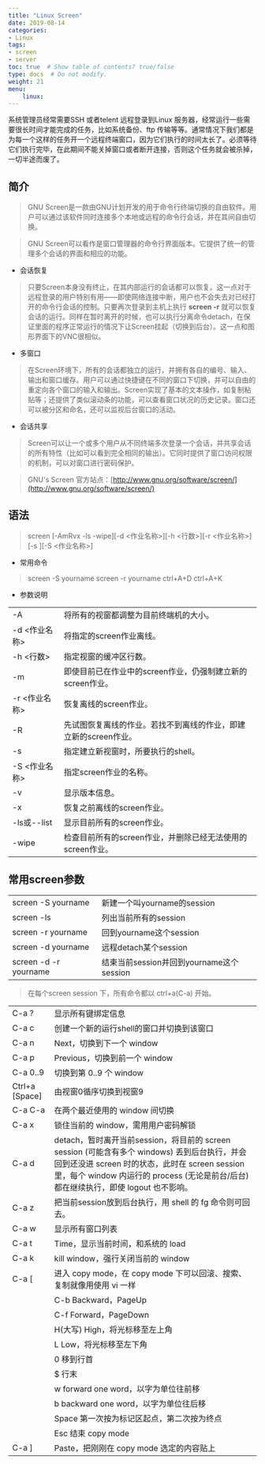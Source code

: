 ```yaml
---
title: "Linux Screen"
date: 2019-08-14
categories:
- Linux
tags:
- screen
- server
toc: true  # Show table of contents? true/false
type: docs  # Do not modify.
weight: 21
menu:
    linux:
---
```



系统管理员经常需要SSH 或者telent 远程登录到Linux 服务器，经常运行一些需要很长时间才能完成的任务，比如系统备份、ftp 传输等等。通常情况下我们都是为每一个这样的任务开一个远程终端窗口，因为它们执行的时间太长了。必须等待它们执行完毕，在此期间不能关掉窗口或者断开连接，否则这个任务就会被杀掉，一切半途而废了。

<!--more-->


## 简介

> GNU Screen是一款由GNU计划开发的用于命令行终端切换的自由软件。用户可以通过该软件同时连接多个本地或远程的命令行会话，并在其间自由切换。

> GNU Screen可以看作是窗口管理器的命令行界面版本。它提供了统一的管理多个会话的界面和相应的功能。

* 会话恢复

> 只要Screen本身没有终止，在其内部运行的会话都可以恢复。这一点对于远程登录的用户特别有用——即使网络连接中断，用户也不会失去对已经打开的命令行会话的控制。只要再次登录到主机上执行 **screen -r** 就可以恢复会话的运行。同样在暂时离开的时候，也可以执行分离命令detach，在保证里面的程序正常运行的情况下让Screen挂起（切换到后台）。这一点和图形界面下的VNC很相似。
* 多窗口
  
> 在Screen环境下，所有的会话都独立的运行，并拥有各自的编号、输入、输出和窗口缓存。用户可以通过快捷键在不同的窗口下切换，并可以自由的重定向各个窗口的输入和输出。Screen实现了基本的文本操作，如复制粘贴等；还提供了类似滚动条的功能，可以查看窗口状况的历史记录。窗口还可以被分区和命名，还可以监视后台窗口的活动。

* 会话共享
  
> Screen可以让一个或多个用户从不同终端多次登录一个会话，并共享会话的所有特性（比如可以看到完全相同的输出）。它同时提供了窗口访问权限的机制，可以对窗口进行密码保护。

> GNU's Screen 官方站点：[http://www.gnu.org/software/screen/](http://www.gnu.org/software/screen/)

## 语法


> screen [-AmRvx -ls -wipe][-d <作业名称>][-h <行数>][-r <作业名称>][-s ][-S <作业名称>]

- 常用命令
> screen -S yourname
> screen -r yourname
> ctrl+A+D
> ctrl+A+K

* 参数说明

|               |                                                                  |
| ------------- | ---------------------------------------------------------------- |
| -A            | 将所有的视窗都调整为目前终端机的大小。                           |
| -d <作业名称> | 将指定的screen作业离线。                                         |
| -h <行数>     | 指定视窗的缓冲区行数。                                           |
| -m            | 即使目前已在作业中的screen作业，仍强制建立新的screen作业。       |
| -r <作业名称> | 恢复离线的screen作业。                                           |
| -R            | 先试图恢复离线的作业。若找不到离线的作业，即建立新的screen作业。 |
| -s            | 指定建立新视窗时，所要执行的shell。                              |
| -S <作业名称> | 指定screen作业的名称。                                           |
| -v            | 显示版本信息。                                                   |
| -x            | 恢复之前离线的screen作业。                                       |
| -ls或--list   | 显示目前所有的screen作业。                                       |
| -wipe         | 检查目前所有的screen作业，并删除已经无法使用的screen作业。       |

## 常用screen参数
|                       |                                          |
| --------------------- | ---------------------------------------- |
| screen -S yourname    | 新建一个叫yourname的session              |
| screen -ls            | 列出当前所有的session                    |
| screen -r yourname    | 回到yourname这个session                  |
| screen -d yourname    | 远程detach某个session                    |
| screen -d -r yourname | 结束当前session并回到yourname这个session |

>在每个screen session 下，所有命令都以 ctrl+a(C-a) 开始。  

|                |                        |
| -------------- | -----------------------|
| C-a ?          | 显示所有键绑定信息        |
| C-a c          | 创建一个新的运行shell的窗口并切换到该窗口 |
| C-a n          | Next，切换到下一个 window  |
| C-a p          | Previous，切换到前一个 window   |
| C-a 0..9       | 切换到第 0..9 个 window |
| Ctrl+a [Space] | 由视窗0循序切换到视窗9    |
| C-a C-a        | 在两个最近使用的 window 间切换  |
| C-a x          | 锁住当前的 window，需用用户密码解锁  |
| C-a d          | detach，暂时离开当前session，将目前的   screen session (可能含有多个 windows) 丢到后台执行，并会回到还没进 screen 时的状态，此时在 screen session 里，每个 window 内运行的 process (无论是前台/后台)都在继续执行，即使 logout 也不影响。 |
| C-a z          | 把当前session放到后台执行，用 shell 的 fg 命令则可回去。  |
| C-a w          | 显示所有窗口列表     |
| C-a t          | Time，显示当前时间，和系统的 load   |
| C-a k          | kill window，强行关闭当前的 window   |
| C-a [          | 进入 copy mode，在 copy mode 下可以回滚、搜索、复制就像用使用 vi 一样   |
|                | C-b Backward，PageUp        |
|                | C-f Forward，PageDown         |
|                | H(大写) High，将光标移至左上角   |
|                | L Low，将光标移至左下角           |
|                | 0 移到行首                      |
|                | $ 行末                         |
|                | w forward one word，以字为单位往前移   |
|                | b backward one word，以字为单位往后移   |
|                | Space 第一次按为标记区起点，第二次按为终点  |
|                | Esc 结束 copy mode                     |
| C-a ]          | Paste，把刚刚在 copy mode 选定的内容贴上    |

